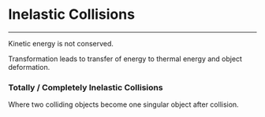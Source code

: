 # Inelastic Collisions
---
Kinetic energy is not conserved.

Transformation leads to transfer of energy to thermal energy and object deformation.

### Totally / Completely Inelastic Collisions
Where two colliding objects become one singular object after collision.